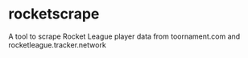 # rocketscrape
A tool to scrape Rocket League player data from toornament.com and rocketleague.tracker.network
